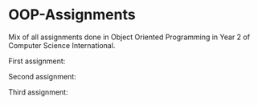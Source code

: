 # OOP-Assignments
Mix of all assignments done in Object Oriented Programming in Year 2 of Computer Science International.

First assignment: 

Second assignment: 

Third assignment: